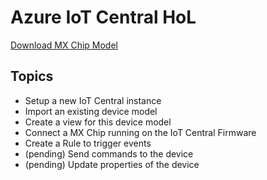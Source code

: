 # Azure IoT Central HoL

[Download MX Chip Model](https://raw.githubusercontent.com/nanowireUK/azure-iot-walkthroughs/main/azure-iot-central-hol/MXChip.json)

## Topics

* Setup a new IoT Central instance
* Import an existing device model
* Create a view for this device model
* Connect a MX Chip running on the IoT Central Firmware 
* Create a Rule to trigger events
* (pending) Send commands to the device
* (pending) Update properties of the device
